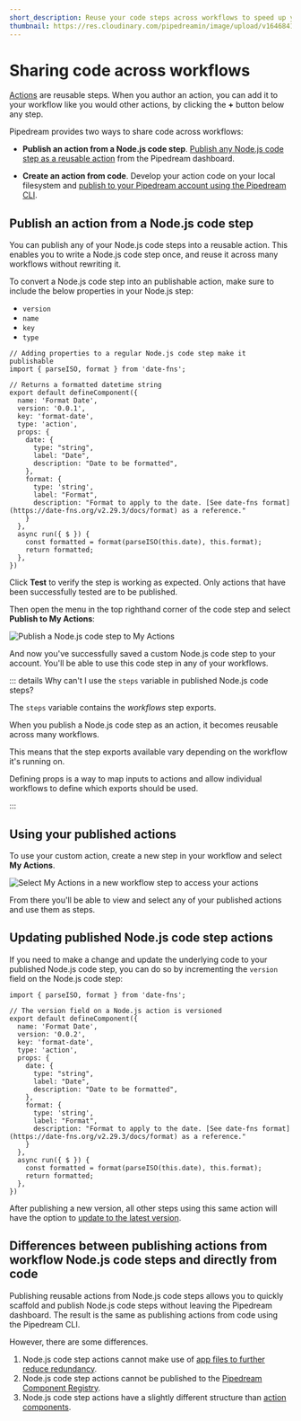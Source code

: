 ```yaml
---
short_description: Reuse your code steps across workflows to speed up your solutions development.
thumbnail: https://res.cloudinary.com/pipedreamin/image/upload/v1646841235/docs/icons/icons8-copy-96_dx48fh.png
---
```


# Sharing code across workflows

[Actions](/components#actions) are reusable steps. When you author an action, you can add it to your workflow like you would other actions, by clicking the **+** button below any step.

Pipedream provides two ways to share code across workflows:

- **Publish an action from a Node.js code step**. [Publish any Node.js code step as a reusable action](/code/nodejs/sharing-code/#publish-an-action-from-a-node-js-code-step) from the Pipedream dashboard.

- **Create an action from code**. Develop your action code on your local filesystem and [publish to your Pipedream account using the Pipedream CLI](/components/quickstart/nodejs/actions/).

## Publish an action from a Node.js code step

<AlphaFeatureNotice feature="Enable Step Publishing" />

<VideoPlayer src="https://www.youtube.com/embed/s7SWG1gikbw" title="Reusing code steps as actions" />

You can publish any of your Node.js code steps into a reusable action. This enables you to write a Node.js code step once, and reuse it across many workflows without rewriting it.

To convert a Node.js code step into an publishable action, make sure to include the below properties in your Node.js step:
- `version`
- `name`
- `key`
- `type`

```javascript{6-9}
// Adding properties to a regular Node.js code step make it publishable
import { parseISO, format } from 'date-fns';

// Returns a formatted datetime string
export default defineComponent({
  name: 'Format Date',
  version: '0.0.1',
  key: 'format-date',
  type: 'action',
  props: {
    date: {
      type: "string",
      label: "Date",
      description: "Date to be formatted",
    },
    format: {
      type: 'string',
      label: "Format",
      description: "Format to apply to the date. [See date-fns format](https://date-fns.org/v2.29.3/docs/format) as a reference."
    }
  },
  async run({ $ }) {
    const formatted = format(parseISO(this.date), this.format);
    return formatted;
  },
})

```

Click **Test** to verify the step is working as expected. Only actions that have been successfully tested are to be published.

Then open the menu in the top righthand corner of the code step and select **Publish to My Actions**:

![Publish a Node.js code step to My Actions](https://res.cloudinary.com/pipedreamin/image/upload/v1664805822/docs/components/CleanShot_2022-10-03_at_10.03.08_2x_lpbjjs.png)

And now you've successfully saved a custom Node.js code step to your account. You'll be able to use this code step in any of your workflows.

::: details Why can't I use the `steps` variable in published Node.js code steps?

The `steps` variable contains the _workflows_ step exports.

When you publish a Node.js code step as an action, it becomes reusable across many workflows.

This means that the step exports available vary depending on the workflow it's running on. 

Defining props is a way to map inputs to actions and allow individual workflows to define which exports should be used.

:::

## Using your published actions

To use your custom action, create a new step in your workflow and select **My Actions**.

![Select My Actions in a new workflow step to access your actions](https://res.cloudinary.com/pipedreamin/image/upload/v1664806138/docs/components/CleanShot_2022-10-03_at_10.08.42_2x_qt1ht3.png)

From there you'll be able to view and select any of your published actions and use them as steps.

## Updating published Node.js code step actions

If you need to make a change and update the underlying code to your published Node.js code step, you can do so by incrementing the `version` field on the Node.js code step:

```javascript{6}
import { parseISO, format } from 'date-fns';

// The version field on a Node.js action is versioned
export default defineComponent({
  name: 'Format Date',
  version: '0.0.2',
  key: 'format-date',
  type: 'action',
  props: {
    date: {
      type: "string",
      label: "Date",
      description: "Date to be formatted",
    },
    format: {
      type: 'string',
      label: "Format",
      description: "Format to apply to the date. [See date-fns format](https://date-fns.org/v2.29.3/docs/format) as a reference."
    }
  },
  async run({ $ }) {
    const formatted = format(parseISO(this.date), this.format);
    return formatted;
  },
})
```

After publishing a new version, all other steps using this same action will have the option to [update to the latest version](/workflows/steps/actions/#updating-actions-to-the-latest-version).

## Differences between publishing actions from workflow Node.js code steps and directly from code

Publishing reusable actions from Node.js code steps allows you to quickly scaffold and publish Node.js code steps without leaving the Pipedream dashboard. The result is the same as publishing actions from code using the Pipedream CLI.

However, there are some differences.

1. Node.js code step actions cannot make use of [app files to further reduce redundancy](/components/guidelines/#promoting-reusability).
2. Node.js code step actions cannot be published to the [Pipedream Component Registry](/components/guidelines/#contributing-to-the-pipedream-registry).
3. Node.js code step actions have a slightly different structure than [action components](/components/api/#component-api).
